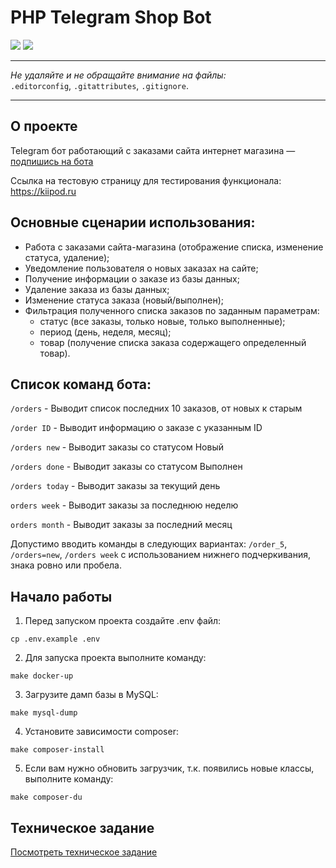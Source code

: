 # PHP Telegram Shop Bot

<p align="left">
<img src="https://img.shields.io/badge/php-8.3-blue">
<img src="https://img.shields.io/badge/mysql-8.0-orange">
</p>

---

_Не удаляйте и не обращайте внимание на файлы:_<br>
`.editorconfig`, `.gitattributes`, `.gitignore`.

---

## О проекте

Telegram бот работающий с заказами сайта интернет магазина — [подпишись на бота](https://t.me/KanaiShopBot)

Ссылка на тестовую страницу для тестирования функционала: https://kiipod.ru

## Основные сценарии использования:

- Работа с заказами сайта-магазина (отображение списка,
изменение статуса, удаление);
- Уведомление пользователя о новых заказах на сайте;
- Получение информации о заказе из базы данных;
- Удаление заказа из базы данных;
- Изменение статуса заказа (новый/выполнен);
- Фильтрация полученного списка заказов по заданным
параметрам:
  - статус (все заказы, только новые, только
     выполненные);
  - период (день, неделя, месяц);
  - товар (получение списка заказа содержащего
     определенный товар).

## Список команд бота:

```/orders``` - Выводит список последних 10 заказов, от новых к старым

```/order ID``` - Выводит информацию о заказе с указанным ID

```/orders new``` - Выводит заказы со статусом Новый

```/orders done``` - Выводит заказы со статусом Выполнен

```/orders today``` - Выводит заказы за текущий день

```orders week``` - Выводит заказы за последнюю неделю

```orders month``` - Выводит заказы за последний месяц

Допустимо вводить команды в следующих вариантах: ```/order_5```, ```/orders=new```, ```/orders week``` с использованием нижнего подчеркивания, знака ровно или пробела.

## Начало работы

1. Перед запуском проекта создайте .env файл:

```
cp .env.example .env
```

2. Для запуска проекта выполните команду:

```
make docker-up
```

3. Загрузите дамп базы в MySQL:

```
make mysql-dump
```

4. Установите зависимости composer:

```
make composer-install
```

5. Если вам нужно обновить загрузчик, т.к. появились новые классы, выполните команду:

```
make composer-du
```

## Техническое задание

[Посмотреть техническое задание](tz.pdf)
